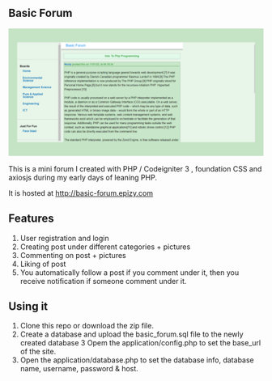 ## Basic Forum
<img src="https://github.com/mustaphatg/basic-forum/blob/main/Basic%20Forum%20-%20Github%20.png" >


This is a mini forum I created with PHP / Codeigniter 3 , foundation CSS and axiosjs during my early days of leaning PHP.

It is hosted at http://basic-forum.epizy.com

## Features
1. User registration and login
2. Creating  post under different categories + pictures
3. Commenting on post + pictures
4. Liking of post
5. You automatically follow a post if you comment under it, then you receive notification if someone comment under it.


## Using it
1. Clone this repo or download the zip file.
2. Create a database and upload the basic_forum.sql file to the newly created database
3  Opem the application/config.php to set the base_url of the site.
4. Open the application/database.php to set the database info, database name, username, password & host.
